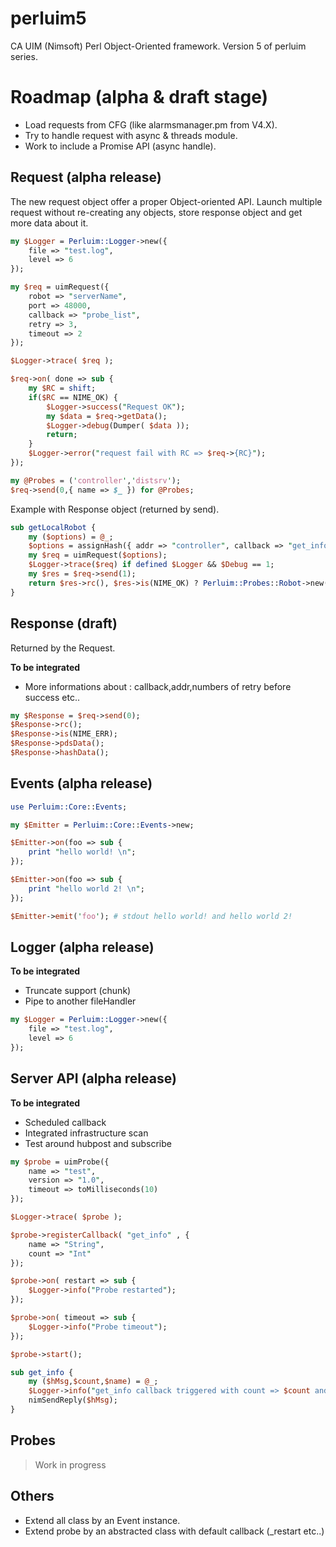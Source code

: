 # perluim5
CA UIM (Nimsoft) Perl Object-Oriented framework. Version 5 of perluim series.

# Roadmap (alpha & draft stage)

- Load requests from CFG (like alarmsmanager.pm from V4.X).
- Try to handle request with async & threads module.
- Work to include a Promise API (async handle).

## Request (alpha release)

The new request object offer a proper Object-oriented API. Launch multiple request without re-creating any objects, store response object and get more data about it.

```perl
my $Logger = Perluim::Logger->new({
    file => "test.log",
    level => 6
});

my $req = uimRequest({
    robot => "serverName", 
    port => 48000, 
    callback => "probe_list",
    retry => 3,
    timeout => 2
});

$Logger->trace( $req );

$req->on( done => sub {
    my $RC = shift;
    if($RC == NIME_OK) {
        $Logger->success("Request OK");
        my $data = $req->getData(); 
        $Logger->debug(Dumper( $data ));
        return;
    }
    $Logger->error("request fail with RC => $req->{RC}");
});

my @Probes = ('controller','distsrv');
$req->send(0,{ name => $_ }) for @Probes;
```

Example with Response object (returned by send).

```perl
sub getLocalRobot {
    my ($options) = @_; 
    $options = assignHash({ addr => "controller", callback => "get_info" },$options,$IDefaultRequest);
    my $req = uimRequest($options);
    $Logger->trace($req) if defined $Logger && $Debug == 1;
    my $res = $req->send(1);
    return $res->rc(), $res->is(NIME_OK) ? Perluim::Probes::Robot->new($res->pdsData()) : undef;
}
```

## Response (draft)

Returned by the Request.

**To be integrated**
- More informations about : callback,addr,numbers of retry before success etc..

```perl
my $Response = $req->send(0); 
$Response->rc(); 
$Response->is(NIME_ERR); 
$Response->pdsData(); 
$Response->hashData(); 
```

## Events (alpha release)

```perl
use Perluim::Core::Events;

my $Emitter = Perluim::Core::Events->new;

$Emitter->on(foo => sub {
    print "hello world! \n";
});

$Emitter->on(foo => sub {
    print "hello world 2! \n";
});

$Emitter->emit('foo'); # stdout hello world! and hello world 2!
```

## Logger (alpha release) 

**To be integrated**
- Truncate support (chunk)
- Pipe to another fileHandler

```perl
my $Logger = Perluim::Logger->new({
    file => "test.log",
    level => 6
});
```

## Server API (alpha release)

**To be integrated**
- Scheduled callback
- Integrated infrastructure scan
- Test around hubpost and subscribe

```perl
my $probe = uimProbe({
    name => "test",
    version => "1.0",
    timeout => toMilliseconds(10)
});

$Logger->trace( $probe );

$probe->registerCallback( "get_info" , {
    name => "String",
    count => "Int"
});

$probe->on( restart => sub {
    $Logger->info("Probe restarted");
});

$probe->on( timeout => sub {
    $Logger->info("Probe timeout");
});

$probe->start();

sub get_info {
    my ($hMsg,$count,$name) = @_;
    $Logger->info("get_info callback triggered with count => $count and name => $name");
    nimSendReply($hMsg);
}
```

## Probes 

> Work in progress

## Others

- Extend all class by an Event instance.
- Extend probe by an abstracted class with default callback (_restart etc..)
